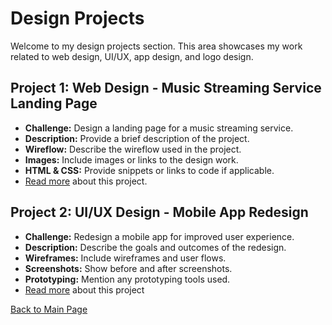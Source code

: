 # Design Projects

Welcome to my design projects section. This area showcases my work related to web design, UI/UX, app design, and logo design.

## Project 1: Web Design - Music Streaming Service Landing Page

- **Challenge:** Design a landing page for a music streaming service.
- **Description:** Provide a brief description of the project.
- **Wireflow:** Describe the wireflow used in the project.
- **Images:** Include images or links to the design work.
- **HTML & CSS:** Provide snippets or links to code if applicable.
- [Read more](project1/README.md) about this project.
  
## Project 2: UI/UX Design - Mobile App Redesign

- **Challenge:** Redesign a mobile app for improved user experience.
- **Description:** Describe the goals and outcomes of the redesign.
- **Wireframes:** Include wireframes and user flows.
- **Screenshots:** Show before and after screenshots.
- **Prototyping:** Mention any prototyping tools used.
- [Read more](project2/README.md) about this project

[Back to Main Page](../README.md)

